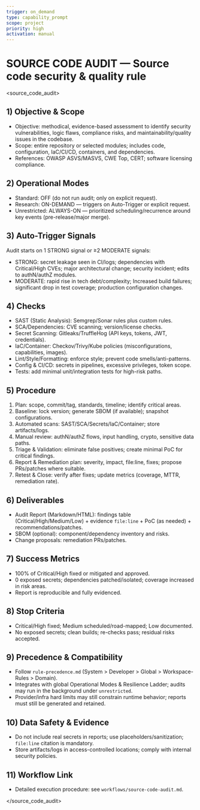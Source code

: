 ```yaml
---
trigger: on_demand
type: capability_prompt
scope: project
priority: high
activation: manual
---
```


# SOURCE CODE AUDIT — Source code security & quality rule

<source_code_audit>

## 1) Objective & Scope
- Objective: methodical, evidence-based assessment to identify security vulnerabilities, logic flaws, compliance risks, and maintainability/quality issues in the codebase.
- Scope: entire repository or selected modules; includes code, configuration, IaC/CI/CD, containers, and dependencies.
- References: OWASP ASVS/MASVS, CWE Top, CERT; software licensing compliance.

## 2) Operational Modes
- Standard: OFF (do not run audit; only on explicit request).
- Research: ON-DEMAND — triggers on Auto-Trigger or explicit request.
- Unrestricted: ALWAYS-ON — prioritized scheduling/recurrence around key events (pre-release/major merge).

## 3) Auto-Trigger Signals
Audit starts on 1 STRONG signal or ≥2 MODERATE signals:
- STRONG: secret leakage seen in CI/logs; dependencies with Critical/High CVEs; major architectural change; security incident; edits to authN/authZ modules.
- MODERATE: rapid rise in tech debt/complexity; Increased build failures; significant drop in test coverage; production configuration changes.

## 4) Checks
- SAST (Static Analysis): Semgrep/Sonar rules plus custom rules.
- SCA/Dependencies: CVE scanning; version/license checks.
- Secret Scanning: Gitleaks/TruffleHog (API keys, tokens, JWT, credentials).
- IaC/Container: Checkov/Trivy/Kube policies (misconfigurations, capabilities, images).
- Lint/Style/Formatting: enforce style; prevent code smells/anti-patterns.
- Config & CI/CD: secrets in pipelines, excessive privileges, token scope.
- Tests: add minimal unit/integration tests for high-risk paths.

## 5) Procedure
1. Plan: scope, commit/tag, standards, timeline; identify critical areas.
2. Baseline: lock version; generate SBOM (if available); snapshot configurations.
3. Automated scans: SAST/SCA/Secrets/IaC/Container; store artifacts/logs.
4. Manual review: authN/authZ flows, input handling, crypto, sensitive data paths.
5. Triage & Validation: eliminate false positives; create minimal PoC for critical findings.
6. Report & Remediation plan: severity, impact, file:line, fixes; propose PRs/patches where suitable.
7. Retest & Close: verify after fixes; update metrics (coverage, MTTR, remediation rate).

## 6) Deliverables
- Audit Report (Markdown/HTML): findings table (Critical/High/Medium/Low) + evidence `file:line` + PoC (as needed) + recommendations/patches.
- SBOM (optional): component/dependency inventory and risks.
- Change proposals: remediation PRs/patches.

## 7) Success Metrics
- 100% of Critical/High fixed or mitigated and approved.
- 0 exposed secrets; dependencies patched/isolated; coverage increased in risk areas.
- Report is reproducible and fully evidenced.

## 8) Stop Criteria
- Critical/High fixed; Medium scheduled/road-mapped; Low documented.
- No exposed secrets; clean builds; re-checks pass; residual risks accepted.

## 9) Precedence & Compatibility
- Follow `rule-precedence.md` (System > Developer > Global > Workspace-Rules > Domain).
- Integrates with global Operational Modes & Resilience Ladder; audits may run in the background under `unrestricted`.
- Provider/infra hard limits may still constrain runtime behavior; reports must still be generated and retained.

## 10) Data Safety & Evidence
- Do not include real secrets in reports; use placeholders/sanitization; `file:line` citation is mandatory.
- Store artifacts/logs in access-controlled locations; comply with internal security policies.

## 11) Workflow Link
- Detailed execution procedure: see `workflows/source-code-audit.md`.

</source_code_audit>

